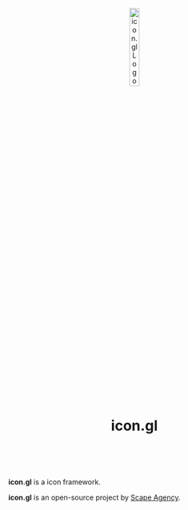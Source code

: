 <header>
<p align="center">
    <img src="assets/image/logo_dark.png" width="20%" height="20%" alt="icon.gl Logo">
</p>
<h1 align='center' style='border-bottom: none;'>icon.gl</h1>
<!-- <h3 align='center'></h3> -->
</header>
<br/>

**icon.gl** is a icon framework.

**icon.gl** is an open-source project by [Scape Agency](https://www.scape.agency "Scape Agency website").